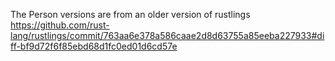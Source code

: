 The Person versions are from an older version of rustlings
https://github.com/rust-lang/rustlings/commit/763aa6e378a586caae2d8d63755a85eeba227933#diff-bf9d72f6f85ebd68d1fc0ed01d6cd57e
